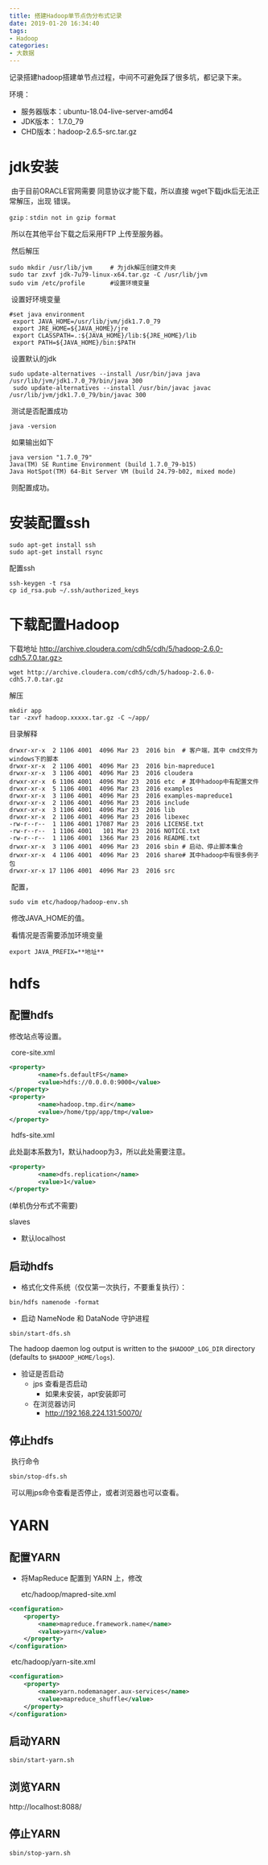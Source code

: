 ```yaml
---
title: 搭建Hadoop单节点伪分布式记录
date: 2019-01-20 16:34:40
tags:
- Hadoop
categories:
- 大数据
---
```


​	记录搭建hadoop搭建单节点过程，中间不可避免踩了很多坑，都记录下来。

<!--more-->

环境：

* 服务器版本：ubuntu-18.04-live-server-amd64
* JDK版本： 1.7.0_79
* CHD版本：hadoop-2.6.5-src.tar.gz

# jdk安装

​	由于目前ORACLE官网需要 同意协议才能下载，所以直接 wget下载jdk后无法正常解压，出现 错误。

```shell
gzip：stdin not in gzip format
```

​	所以在其他平台下载之后采用FTP 上传至服务器。

​	然后解压

```shell
sudo mkdir /usr/lib/jvm     # 为jdk解压创建文件夹
sudo tar zxvf jdk-7u79-linux-x64.tar.gz -C /usr/lib/jvm  
sudo vim /etc/profile 		#设置环境变量
```

​	设置好环境变量

```shell
#set java environment
 export JAVA_HOME=/usr/lib/jvm/jdk1.7.0_79
 export JRE_HOME=${JAVA_HOME}/jre
 export CLASSPATH=.:${JAVA_HOME}/lib:${JRE_HOME}/lib
 export PATH=${JAVA_HOME}/bin:$PATH
```

​	设置默认的jdk

```shell
sudo update-alternatives --install /usr/bin/java java /usr/lib/jvm/jdk1.7.0_79/bin/java 300
 sudo update-alternatives --install /usr/bin/javac javac /usr/lib/jvm/jdk1.7.0_79/bin/javac 300
```

​	测试是否配置成功

```shell
java -version
```

​	如果输出如下

```shell
java version "1.7.0_79"
Java(TM) SE Runtime Environment (build 1.7.0_79-b15)
Java HotSpot(TM) 64-Bit Server VM (build 24.79-b02, mixed mode)
```

​	则配置成功。

# 安装配置ssh

```shell
sudo apt-get install ssh
sudo apt-get install rsync	
```

配置ssh

```shell
ssh-keygen -t rsa
cp id_rsa.pub ~/.ssh/authorized_keys
```



# 下载配置Hadoop

下载地址   http://archive.cloudera.com/cdh5/cdh/5/hadoop-2.6.0-cdh5.7.0.tar.gz>

```shell
wget http://archive.cloudera.com/cdh5/cdh/5/hadoop-2.6.0-cdh5.7.0.tar.gz
```

解压

```shell
mkdir app
tar -zxvf hadoop.xxxxx.tar.gz -C ~/app/
```

目录解释

```shell
drwxr-xr-x  2 1106 4001  4096 Mar 23  2016 bin	# 客户端，其中 cmd文件为windows下的脚本
drwxr-xr-x  2 1106 4001  4096 Mar 23  2016 bin-mapreduce1
drwxr-xr-x  3 1106 4001  4096 Mar 23  2016 cloudera
drwxr-xr-x  6 1106 4001  4096 Mar 23  2016 etc	# 其中hadoop中有配置文件
drwxr-xr-x  5 1106 4001  4096 Mar 23  2016 examples
drwxr-xr-x  3 1106 4001  4096 Mar 23  2016 examples-mapreduce1
drwxr-xr-x  2 1106 4001  4096 Mar 23  2016 include
drwxr-xr-x  3 1106 4001  4096 Mar 23  2016 lib
drwxr-xr-x  2 1106 4001  4096 Mar 23  2016 libexec
-rw-r--r--  1 1106 4001 17087 Mar 23  2016 LICENSE.txt
-rw-r--r--  1 1106 4001   101 Mar 23  2016 NOTICE.txt
-rw-r--r--  1 1106 4001  1366 Mar 23  2016 README.txt
drwxr-xr-x  3 1106 4001  4096 Mar 23  2016 sbin	# 启动、停止脚本集合
drwxr-xr-x  4 1106 4001  4096 Mar 23  2016 share# 其中hadoop中有很多例子包
drwxr-xr-x 17 1106 4001  4096 Mar 23  2016 src

```

​	配置，

```shell
sudo vim etc/hadoop/hadoop-env.sh
```

​	修改JAVA_HOME的值。

​	看情况是否需要添加环境变量

```
export JAVA_PREFIX=**地址**
```

# hdfs

## 配置hdfs

修改站点等设置。

​	core-site.xml

```xml
<property>
       	<name>fs.defaultFS</name>
        <value>hdfs://0.0.0.0:9000</value>
</property>
<property>
       	<name>hadoop.tmp.dir</name>
        <value>/home/tpp/app/tmp</value>
</property>
```

​	hdfs-site.xml

此处副本系数为1，默认hadoop为3，所以此处需要注意。

```xml
<property>
        <name>dfs.replication</name>
        <value>1</value>
</property>
```

(单机伪分布式不需要)

slaves

- 默认localhost

## 启动hdfs

* 格式化文件系统（仅仅第一次执行，不要重复执行）：

```shell
bin/hdfs namenode -format
```

* 启动 NameNode 和 DataNode 守护进程

```shell
sbin/start-dfs.sh
```

The hadoop daemon log output is written to the `$HADOOP_LOG_DIR` directory (defaults to `$HADOOP_HOME/logs`).

* 验证是否启动 
  * jps 查看是否启动
    * 如果未安装，apt安装即可
  * 在浏览器访问
    * http://192.168.224.131:50070/

## 停止hdfs

​	执行命令

```shell
sbin/stop-dfs.sh
```

​	可以用jps命令查看是否停止，或者浏览器也可以查看。

# YARN

## 配置YARN

* 将MapReduce 配置到 YARN 上，修改 

  etc/hadoop/mapred-site.xml

```xml
<configuration>
    <property>
        <name>mapreduce.framework.name</name>
        <value>yarn</value>
    </property>
</configuration>
```

​	etc/hadoop/yarn-site.xml

```xml
<configuration>
    <property>
        <name>yarn.nodemanager.aux-services</name>
        <value>mapreduce_shuffle</value>
    </property>
</configuration>
```

## 启动YARN

```shell
sbin/start-yarn.sh
```

## 浏览YARN

http://localhost:8088/

## 停止YARN

```shell
sbin/stop-yarn.sh
```

